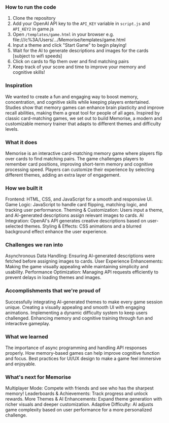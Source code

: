 ### How to run the code
1. Clone the repository
2. Add your OpenAI API key to the `API_KEY` variable in `script.js` and `API_KEY2` in game.js
3. Open `/templates/game.html` in your browser e.g. file:///c%3A/Users/.../Memorise/templates/game.html
4. Input a theme and click "Start Game" to begin playing!
5. Wait for the AI to generate descriptions and images for the cards [subject to wifi speeds]
6. Click on cards to flip them over and find matching pairs
7. Keep track of your score and time to improve your memory and cognitive skills!

### Inspiration
We wanted to create a fun and engaging way to boost memory, concentration, and cognitive skills while keeping players entertained. Studies show that memory games can enhance brain plasticity and improve recall abilities, making them a great tool for people of all ages. Inspired by classic card-matching games, we set out to build Memorise, a modern and customizable memory trainer that adapts to different themes and difficulty levels.

### What it does
Memorise is an interactive card-matching memory game where players flip over cards to find matching pairs. The game challenges players to remember card positions, improving short-term memory and cognitive processing speed. Players can customize their experience by selecting different themes, adding an extra layer of engagement.

### How we built it
Frontend: HTML, CSS, and JavaScript for a smooth and responsive UI.
Game Logic: JavaScript to handle card flipping, matching logic, and tracking user performance.
Theming & Customization: Users input a theme, and AI-generated descriptions assign relevant images to cards.
AI Integration: OpenAI's API generates creative descriptions based on user-selected themes.
Styling & Effects: CSS animations and a blurred background effect enhance the user experience.
### Challenges we ran into
Asynchronous Data Handling: Ensuring AI-generated descriptions were fetched before assigning images to cards.
User Experience Enhancements: Making the game visually appealing while maintaining simplicity and usability.
Performance Optimization: Managing API requests efficiently to prevent delays in loading themes and images.
### Accomplishments that we're proud of
Successfully integrating AI-generated themes to make every game session unique.
Creating a visually appealing and smooth UI with engaging animations.
Implementing a dynamic difficulty system to keep users challenged.
Enhancing memory and cognitive training through fun and interactive gameplay.
### What we learned
The importance of async programming and handling API responses properly.
How memory-based games can help improve cognitive function and focus.
Best practices for UI/UX design to make a game feel immersive and enjoyable.
### What's next for Memorise
Multiplayer Mode: Compete with friends and see who has the sharpest memory!
Leaderboards & Achievements: Track progress and unlock rewards.
More Themes & AI Enhancements: Expand theme generation with richer visuals and deeper customization.
Adaptive Difficulty: AI adjusts game complexity based on user performance for a more personalized challenge.
